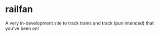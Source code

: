 # railfan

A very in-development site to track trains and track (pun intended) that you've been on!
